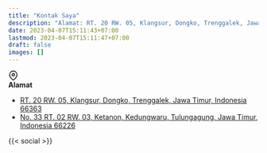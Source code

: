 ```yaml
---
title: "Kontak Saya"
description: "Alamat: RT. 20 RW. 05, Klangsur, Dongko, Trenggalek, Jawa Timur, Indonesia 66363 | Email: sugeng.sulistiyawan@gmail.com."
date: 2023-04-07T15:11:43+07:00
lastmod: 2023-04-07T15:11:47+07:00
draft: false
images: []
---
```


<div class="d-flex mb-4">
  <div class="me-4 text-center" style="width: 32px">
    <svg xmlns="http://www.w3.org/2000/svg" width="20" height="20" viewBox="0 0 24 24" fill="none" stroke="currentColor" stroke-width="2" stroke-linecap="round" stroke-linejoin="round" class="feather feather-map-pin"><path d="M21 10c0 7-9 13-9 13s-9-6-9-13a9 9 0 0 1 18 0z"></path><circle cx="12" cy="10" r="3"></circle></svg>
  </div>
  <div class="d-block">
    <strong>Alamat</strong>
    <ul class="ps-3 mb-0 pb-0">
      <li class="ps-2"><a class="d-block fs-6" href="https://goo.gl/maps/XKaLdRzwDWSW12MC9" target="_blank"
      rel="noopener">RT. 20 RW. 05, Klangsur, Dongko, Trenggalek, Jawa Timur, Indonesia 66363</a></li>
      <li class="ps-2"><a class="d-block fs-6" href="https://goo.gl/maps/xkL4aZAvWK1yht3H6" target="_blank"
      rel="noopener">No. 33 RT. 02 RW. 03, Ketanon, Kedungwaru, Tulungagung, Jawa Timur, Indonesia 66226</a></li>
    </ul>
  </div>
</div>

{{< social >}}
